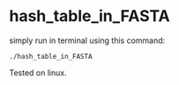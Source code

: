 # hash_table_in_FASTA
simply run in terminal using this command: 
    
    ./hash_table_in_FASTA

Tested on linux.
